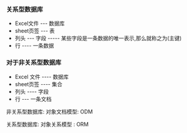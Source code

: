 ### 关系型数据库

- Excel文件 --- 数据库
- sheet页签 --- 表
- 列头 --- 字段 ----- 某些字段是一条数据的唯一表示,那么就称之为(主键)
- 行 ----   一条数据

### 对于非关系型数据库

- Excel 文件 ---- 数据库
- sheet页签 ---- 集合
- 列头 ---- 字段
- 行 --- 一条文档

非关系型数据库: 对象文档模型: ODM

关系型数据库: 对象关系模型 : ORM



